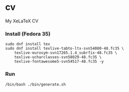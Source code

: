 # cv
My XeLaTeX CV

### Install (Fedora 35)

```shell
sudo dnf install tex
sudo dnf install texlive-tabto-ltx-svn54080-48.fc35 \
    texlive-eurosym-svn17265.1.4_subrfix-48.fc35 \
    texlive-ucharclasses-svn58029-48.fc35 \
    texlive-fontawesome5-svn54517-48.fc35 -y
```

### Run

```shell
/bin/bash ./bin/generate.sh
```

